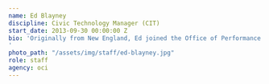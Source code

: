 ```yaml
---
name: Ed Blayney
discipline: Civic Technology Manager (CIT)
start_date: 2013-09-30 00:00:00 Z
bio: 'Originally from New England, Ed joined the Office of Performance Improvement as an OPI fellow in May 2015. His professional interests include performance management, transportation, land use, and local government management. Ed attended the University of Alabama on a four-year Army ROTC scholarship. After completing his undergraduate degree, Ed commissioned as an Infantry officer and was assigned to the 101st Airborne Division in Ft. Campbell, KY. In 2010, he deployed to eastern Afghanistan and ran the logistical operations for a combat outpost near the Pakistan Border. While in the Army, he earned multiple awards including a bronze star, parachutist badge, combat infantryman’s badge, and ranger tab.  After finishing his service, Ed completed his Masters of Public Administration (MPA) at the University of North Carolina – Chapel Hill.
'
photo_path: "/assets/img/staff/ed-blayney.jpg"
role: staff
agency: oci
---
```

